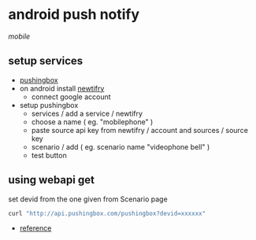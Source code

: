 # android push notify

*mobile*

## setup services

- [pushingbox](https://www.pushingbox.com)
- on android install [newtifry](https://newtifry.appspot.com)
  - connect google account
- setup pushingbox
  - services / add a service / newtifry
  - choose a name ( eg. "mobilephone" )
  - paste source api key from newtifry / account and sources / source key
  - scenario / add ( eg. scenario name "videophone bell" )
  - test button
  
## using webapi get

set devid from the one given from Scenario page

```sh
curl "http://api.pushingbox.com/pushingbox?devid=xxxxxx"
```

- [reference](https://www.pushingbox.com/api.php)
